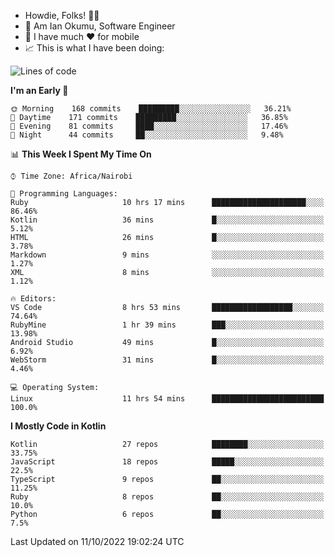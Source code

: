 
* Howdie, Folks! 👋🤓
* 🤪 Am Ian Okumu, Software Engineer
* 📱 I have much ❤️ for mobile
* 📈 This is what I have been doing:
  
<!-- <a href="https://otsembo.github.io/OtsemboPortfolio/" style="margin-right:.5%; margin-top=.5%;">
  <img align="center" src="https://github-readme-stats.vercel.app/api/top-langs/?username=otsembo&layout=compact" />
</a> -->

<!--START_SECTION:waka-->
![Lines of code](https://img.shields.io/badge/From%20Hello%20World%20I%27ve%20Written-779%20Thousand%20lines%20of%20code-blue)

**I'm an Early 🐤** 

```text
🌞 Morning    168 commits    █████████░░░░░░░░░░░░░░░░   36.21% 
🌆 Daytime    171 commits    █████████░░░░░░░░░░░░░░░░   36.85% 
🌃 Evening    81 commits     ████░░░░░░░░░░░░░░░░░░░░░   17.46% 
🌙 Night      44 commits     ██░░░░░░░░░░░░░░░░░░░░░░░   9.48%

```


📊 **This Week I Spent My Time On** 

```text
⌚︎ Time Zone: Africa/Nairobi

💬 Programming Languages: 
Ruby                     10 hrs 17 mins      █████████████████████░░░░   86.46% 
Kotlin                   36 mins             █░░░░░░░░░░░░░░░░░░░░░░░░   5.12% 
HTML                     26 mins             █░░░░░░░░░░░░░░░░░░░░░░░░   3.78% 
Markdown                 9 mins              ░░░░░░░░░░░░░░░░░░░░░░░░░   1.27% 
XML                      8 mins              ░░░░░░░░░░░░░░░░░░░░░░░░░   1.12%

🔥 Editors: 
VS Code                  8 hrs 53 mins       ██████████████████░░░░░░░   74.64% 
RubyMine                 1 hr 39 mins        ███░░░░░░░░░░░░░░░░░░░░░░   13.98% 
Android Studio           49 mins             █░░░░░░░░░░░░░░░░░░░░░░░░   6.92% 
WebStorm                 31 mins             █░░░░░░░░░░░░░░░░░░░░░░░░   4.46%

💻 Operating System: 
Linux                    11 hrs 54 mins      █████████████████████████   100.0%

```

**I Mostly Code in Kotlin** 

```text
Kotlin                   27 repos            ████████░░░░░░░░░░░░░░░░░   33.75% 
JavaScript               18 repos            █████░░░░░░░░░░░░░░░░░░░░   22.5% 
TypeScript               9 repos             ██░░░░░░░░░░░░░░░░░░░░░░░   11.25% 
Ruby                     8 repos             ██░░░░░░░░░░░░░░░░░░░░░░░   10.0% 
Python                   6 repos             ██░░░░░░░░░░░░░░░░░░░░░░░   7.5%

```



 Last Updated on 11/10/2022 19:02:24 UTC
<!--END_SECTION:waka-->

<br />
<br />
<br />
<br />
<br />
  
  </div>
<!---
otsembo/otsembo is a ✨ special ✨ repository because its `README.md` (this file) appears on your GitHub profile.
You can click the Preview link to take a look at your changes.
--->
